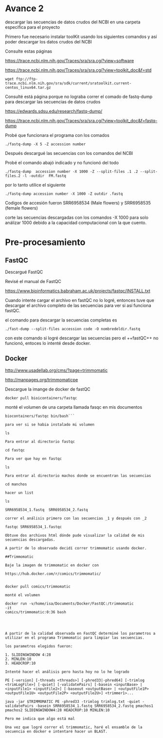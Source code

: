 # Avance 2

descargar las secuencias de datos crudos del NCBI en una carpeta especifica para el proyecto

Primero fue necesario instalar toolKit usando los siguientes comandos y así poder descargar los datos crudos del NCBI

Consulte estas páginas

https://trace.ncbi.nlm.nih.gov/Traces/sra/sra.cgi?view=software

https://trace.ncbi.nlm.nih.gov/Traces/sra/sra.cgi?view=toolkit_doc&f=std


```wget ftp://ftp-trace.ncbi.nlm.nih.gov/sra/sdk/current/sratoolkit.current-centos_linux64.tar.gz```

Consulté está página porque no lograba correr el comado de fastq-dump para descargar las secuencias de datos crudos 

https://edwards.sdsu.edu/research/fastq-dump/

https://trace.ncbi.nlm.nih.gov/Traces/sra/sra.cgi?view=toolkit_doc&f=fastq-dump

Probé que funcionara el programa con los comados

```./fastq-dump -X 5 -Z accession number```


Después descargué las secuencias con los comandos del NCBI

Probé el comando abajó indicado y no funcionó del todo 


```./fastq-dump  accession number -X 1000 -Z --split-files .1 .2 --split-files.2 -l -outdir  FM.fastq```


por lo tanto utilice el siguiente

```./fastq-dump accession number -X 1000 -Z outdir .fastq```

Codigos de accesión fueron SRR6958534 (Male flowers) y SRR6958535 (female flowers)

corte las secuencias descargadas con los comandos -X 1000 para solo análizar 1000 debido a la capacidad computacional con la que cuento.

# Pre-procesamiento

## FastQC


Descargué FastQC 

Revisé el manual de FastQC

https://www.bioinformatics.babraham.ac.uk/projects/fastqc/INSTALL.txt


Cuando intente cargar el archivo en fastQC no lo logré, entonces tuve que descargar el archivo completo de las secuencias para ver si así funciona fastQC.

el comando para descargar la secuencias completas es

```./fast-dump --split-files accession code -O nombredeldir.fastq```

con este comando si  logré descargar las secuencias pero el ++fastQC++ no funcionó, entoces lo intenté desde docker.

## Docker

http://www.usadellab.org/cms/?page=trimmomatic

http://manpages.org/trimmomaticpe



Descargue la imange de docker de fastQC


```docker pull bioicontainers/fastqc```

monté el volumen de una carpeta llamada fasqc en mis documentos

```docker run -v/home/isa/Documents/Docker/FastQC:/FastQC -it          
biocontainers/fastqc bin/bash```

para ver si se habia instalado mi volumen

ls 

Para entrar al directorio fastqc 

cd fastqc

Para ver que hay en fastqc

ls

Para entrar al directorio machos donde se encuentran las secuencias

cd manchos
 
hacer un list

ls

SRR6958534_1.fastq  SRR6958534_2.fastq

correr el análisis primero con las secuencias _1 y después con _2

fastqc SRR6958534_1.fastqc

Obtuve dos archivos html dónde pude visualizar la calidad de mis secuencias descargadas.

A partir de lo observado decidí correr trimmomatic usando docker.

##Trimmomatic

Baje la imagen de trimmomatic en docker con

https://hub.docker.com/r/comics/trimmomatic/


docker pull comics/trimmomatic

monté el volumen

docker run -v/home/isa/Documents/Docker/FastQC:/trimmomatic 
-it          
comics/trimmomatic:0:36 bash




A partir de la calidad observada en FastQC determiné los parametros a utilizar en el programa Trimmomatic para limpiar las secuencias.

los parametros elegidos fueron:

1. SLIDINGWINDOW 4:28
2. MINLEN:10
3. HEADCROP:10

Intenté hacer el análisis pero hasta hoy no lo he logrado

PE [-version] [-threads <threads>] [-phred33|-phred64] [-trimlog <trimLogFile>] [-quiet] [-validatePairs] [-basein <inputBase> | <inputFile1> <inputFile2>] [-baseout <outputBase> | <outputFile1P> <outputFile1U> <outputFile2P> <outputFile2U>] <trimmer1>...

java -jar $TRIMMOMATIC PE -phred33 -trimlog trimlog.txt -quiet -validatePairs -basein SRR6958534_1.fastq SRR6958534_2.fastq pmachos1 pmachos2 SLIDINGWINDOW4:28 HEADCROP:10 MINLEN:10

Pero me indica que algo está mal

Una vez que logré correr el trimmomatic, haré el ensamble de la secuencia en docker e intentaré hacer un BLAST.









